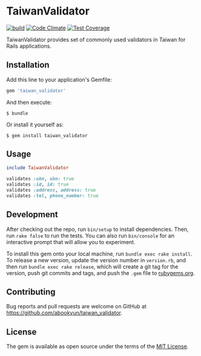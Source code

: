 # TaiwanValidator

[![build](https://github.com/abookyun/taiwan_validator/actions/workflows/build.yml/badge.svg)](https://github.com/abookyun/taiwan_validator/actions/workflows/build.yml)
[![Code Climate](https://codeclimate.com/github/abookyun/taiwan_validator/badges/gpa.svg)](https://codeclimate.com/github/abookyun/taiwan_validator)
[![Test Coverage](https://codeclimate.com/github/abookyun/taiwan_validator/badges/coverage.svg)](https://codeclimate.com/github/abookyun/taiwan_validator/coverage)

TaiwanValidator provides set of commonly used validators in Taiwan for Rails applications.

## Installation

Add this line to your application's Gemfile:

```ruby
gem 'taiwan_validator'
```

And then execute:

    $ bundle

Or install it yourself as:

    $ gem install taiwan_validator

## Usage

```ruby
include TaiwanValidator

validates :ubn, ubn: true
validates :id, id: true
validates :address, address: true
validates :tel, phone_number: true
```

## Development

After checking out the repo, run `bin/setup` to install dependencies. Then, run `rake false` to run the tests. You can also run `bin/console` for an interactive prompt that will allow you to experiment.

To install this gem onto your local machine, run `bundle exec rake install`. To release a new version, update the version number in `version.rb`, and then run `bundle exec rake release`, which will create a git tag for the version, push git commits and tags, and push the `.gem` file to [rubygems.org](https://rubygems.org).

## Contributing

Bug reports and pull requests are welcome on GitHub at https://github.com/abookyun/taiwan_validator.


## License

The gem is available as open source under the terms of the [MIT License](http://opensource.org/licenses/MIT).
